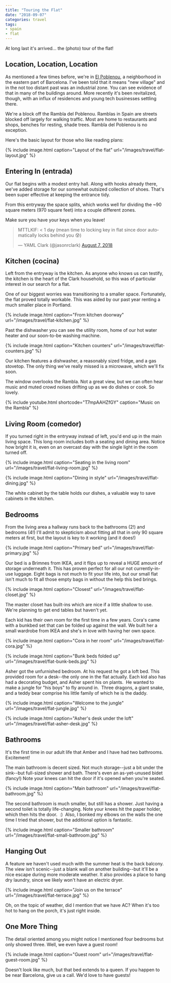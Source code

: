 ```yaml
---
title: "Touring the Flat"
date: "2018-09-07"
categories: travel
tags:
- spain
- flat
---
```


At long last it's arrived... the (photo) tour of the flat!

## Location, Location, Location

As mentioned a few times before, we're in [El
Poblenou](https://en.wikipedia.org/wiki/El_Poblenou), a neighborhood in the
eastern part of Barcelona. I've been told that it means "new village" and in the
not too distant past was an industrial zone. You can see evidence of that in
many of the buildings around. More recently it's been revitalized, though, with
an influx of residences and young tech businesses settling there.

We're a block off the Rambla del Poblenou. Ramblas in Spain are streets blocked
off largely for walking traffic. Most are home to restaurants and shops, benches
for resting, shade trees. Rambla del Poblenou is no exception.

Here's the basic layout for those who like reading plans:

{% include image.html caption="Layout of the flat" url="/images/travel/flat-layout.jpg" %}

## Entering In (entrada)

Our flat begins with a modest entry hall. Along with hooks already there, we've
added storage for our somewhat outsized collection of shoes. That's been super
effective at keeping the entrance tidy.

From this entryway the space splits, which works well for dividing the ~90
square meters (970 square feet) into a couple different zones.

Make sure you have your keys when you leave!

<blockquote class="twitter-tweet" data-lang="en"><p dir="ltr" lang="en">MTTLKIF: &lt; 1 day (mean time to locking key in flat since door automatically locks behind you 😰)</p>— YAML Clark (@jasonrclark) <a href="https://twitter.com/jasonrclark/status/1026890161672675330?ref_src=twsrc%5Etfw">August 7, 2018</a></blockquote>
<script async src="https://platform.twitter.com/widgets.js" charset="utf-8"></script>

## Kitchen (cocina)

Left from the entryway is the kitchen. As anyone who knows us can testify, the
kitchen is the heart of the Clark household, so this was of particular interest
in our search for a flat.

One of our biggest worries was transitioning to a smaller space. Fortunately,
the flat proved totally workable. This was aided by our past year renting a much
smaller place in Portland.

{% include image.html caption="From kitchen doorway" url="/images/travel/flat-kitchen.jpg" %}

Past the dishwasher you can see the utility room, home of our hot water heater
and our soon-to-be washing machine.

{% include image.html caption="Kitchen counters" url="/images/travel/flat-counters.jpg" %}

Our kitchen features a dishwasher, a reasonably sized fridge, and a gas
stovetop. The only thing we've really missed is a microwave, which we'll fix
soon.

The window overlooks the Rambla. Not a great view, but we can often hear music
and muted crowd noises drifting up as we do dishes or cook. So lovely.

{% include youtube.html shortcode="T7mpAAHZfGY" caption="Music on the Rambla" %}

## Living Room (comedor)

If you turned right in the entryway instead of left, you'd end up in the main
living space. This long room includes both a seating and dining area. Notice how
bright it is, even on an overcast day with the single light in the room turned
off.

{% include image.html caption="Seating in the living room" url="/images/travel/flat-living-room.jpg" %}

{% include image.html caption="Dining in style" url="/images/travel/flat-dining.jpg" %}

The white cabinet by the table holds our dishes, a valuable way to save cabinets
in the kitchen.

## Bedrooms

From the living area a hallway runs back to the bathrooms (2!) and bedrooms (4!)
I'll admit to skepticism about fitting all that in only 90 square meters at
first, but the layout is key to it working (and it does!)

{% include image.html caption="Primary bed" url="/images/travel/flat-primary.jpg" %}

Our bed is a Brimnes from IKEA, and it flips up to reveal a HUGE amount of
storage underneath it. This has proven perfect for all our not currently-in-use
luggage. Eight bags is not much to fit your life into, but our small flat isn't
much to fit all those empty bags in without the help this bed brings.

{% include image.html caption="Closest" url="/images/travel/flat-closet.jpg" %}

The master closet has built-ins which are nice if a little shallow to use. We're
planning to get end tables but haven't yet.

Each kid has their own room for the first time in a few years. Cora's came with
a bunkbed set that can be folded up against the wall. We built her a small
wardrobe from IKEA and she's in love with having her own space.

{% include image.html caption="Cora in her room" url="/images/travel/flat-cora.jpg" %}

{% include image.html caption="Bunk beds folded up" url="/images/travel/flat-bunk-beds.jpg" %}

Asher got the unfurnished bedroom. At his request he got a loft bed. This
provided room for a desk--the only one in the flat actually. Each kid also has
had a decorating budget, and Asher spent his on plants.  He wanted to make a
jungle for "his boys" to fly around in.  Three dragons, a giant snake, and a
teddy bear comprise his little family of which he is the daddy.

{% include image.html caption="Welcome to the jungle" url="/images/travel/flat-jungle.jpg" %}

{% include image.html caption="Asher's desk under the loft" url="/images/travel/flat-asher-desk.jpg" %}

## Bathrooms

It's the first time in our adult life that Amber and I have had two bathrooms.
Excitement!

The main bathroom is decent sized. Not much storage--just a bit under the
sink--but full-sized shower and bath. There's even an as-yet-unused bidet
(fancy!) Note your knees can hit the door if it's opened when you're seated.

{% include image.html caption="Main bathroom" url="/images/travel/flat-bathroom.jpg" %}

The second bathroom is much smaller, but still has a shower. Just having a
second toilet is totally life-changing. Note your knees hit the paper holder,
which then hits the door.  :)  Also, I bonked my elbows on the walls the one
time I tried that shower, but the additional option is fantastic.

{% include image.html caption="Smaller bathroom" url="/images/travel/flat-small-bathroom.jpg" %}

## Hanging Out

A feature we haven't used much with the summer heat is the back balcony. The
view isn't scenic--just a blank wall on another building--but it'll be a nice
escape during more moderate weather. It also provides a place to hang dry
laundry, since we likely won't have an electric dryer.

{% include image.html caption="Join us on the terrace" url="/images/travel/flat-terrace.jpg" %}

Oh, on the topic of weather, did I mention that we have AC? When it's too hot to
hang on the porch, it's just right inside.

## One More Thing

The detail oriented among you might notice I mentioned four bedrooms but only
showed three. Well, we even have a guest room!

{% include image.html caption="Guest room" url="/images/travel/flat-guest-room.jpg" %}

Doesn't look like much, but that bed extends to a queen. If you happen to be
near Barcelona, give us a call. We'd love to have guests!
